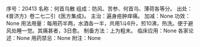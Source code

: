序号：20413
名称：何首乌散
组成：防风、苦参、何首乌、薄荷各等分。
出处：《普济方》卷二七二引《医方集成》。
主治：遍身疮肿痒痛。
加减：None
功效：None
用法用量：每用药半两，水酒各一半，共用1斗6升，煎10沸，热洗。便于避风处睡一觉。其痛甚者，3日愈。
制备方法：上为粗末。
临床应用：None
各家论述：None
用药禁忌：None
附注：None
